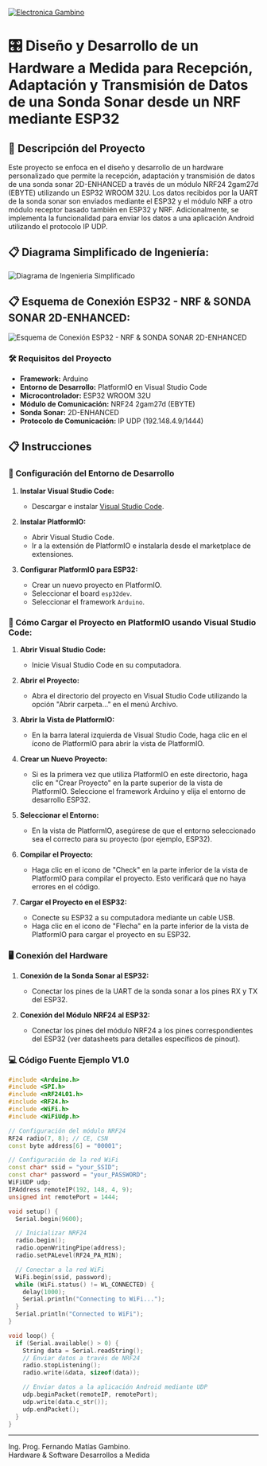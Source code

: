 [![Electronica Gambino](https://electronicagambino.com/wp-content/uploads/elementor/thumbs/cropped-Electronica-Gambino-e1684335474114-q6losum0uq8caxhait9doqxx83gv53yq2d8g8oiv7o.png)](https://electronicagambino.com)

# 🎛️ Diseño y Desarrollo de un Hardware a Medida para Recepción, Adaptación y Transmisión de Datos de una Sonda Sonar desde un NRF mediante ESP32

## 📄 Descripción del Proyecto

Este proyecto se enfoca en el diseño y desarrollo de un hardware personalizado que permite la recepción, adaptación y transmisión de datos de una sonda sonar 2D-ENHANCED a través de un módulo NRF24 2gam27d (EBYTE) utilizando un ESP32 WROOM 32U. Los datos recibidos por la UART de la sonda sonar son enviados mediante el ESP32 y el módulo NRF a otro módulo receptor basado también en ESP32 y NRF. Adicionalmente, se implementa la funcionalidad para enviar los datos a una aplicación Android utilizando el protocolo IP UDP.

## 📋 Diagrama Simplificado de Ingeniería:

![Diagrama de Ingenieria Simplificado](https://i.ibb.co/Dtsr0nZ/diagrama-Bonilla.png)

## 📋 Esquema de Conexión ESP32 - NRF & SONDA SONAR 2D-ENHANCED:

![Esquema de Conexión ESP32 - NRF & SONDA SONAR 2D-ENHANCED](https://i.ibb.co/gSGDXxZ/esquema-ESP32-RDM6300.png)

### 🛠️ Requisitos del Proyecto

- **Framework:** Arduino
- **Entorno de Desarrollo:** PlatformIO en Visual Studio Code
- **Microcontrolador:** ESP32 WROOM 32U
- **Módulo de Comunicación:** NRF24 2gam27d (EBYTE)
- **Sonda Sonar:** 2D-ENHANCED
- **Protocolo de Comunicación:** IP UDP (192.148.4.9/1444)

## 📋 Instrucciones

### 🔧 Configuración del Entorno de Desarrollo

1. **Instalar Visual Studio Code:**
   - Descargar e instalar [Visual Studio Code](https://code.visualstudio.com/).

2. **Instalar PlatformIO:**
   - Abrir Visual Studio Code.
   - Ir a la extensión de PlatformIO e instalarla desde el marketplace de extensiones.

3. **Configurar PlatformIO para ESP32:**
   - Crear un nuevo proyecto en PlatformIO.
   - Seleccionar el board `esp32dev`.
   - Seleccionar el framework `Arduino`.

### 🚀 Cómo Cargar el Proyecto en PlatformIO usando Visual Studio Code:

1. **Abrir Visual Studio Code:**
   - Inicie Visual Studio Code en su computadora.

2. **Abrir el Proyecto:**
   - Abra el directorio del proyecto en Visual Studio Code utilizando la opción "Abrir carpeta..." en el menú Archivo.

3. **Abrir la Vista de PlatformIO:**
   - En la barra lateral izquierda de Visual Studio Code, haga clic en el ícono de PlatformIO para abrir la vista de PlatformIO.

4. **Crear un Nuevo Proyecto:**
   - Si es la primera vez que utiliza PlatformIO en este directorio, haga clic en "Crear Proyecto" en la parte superior de la vista de PlatformIO. Seleccione el framework Arduino y elija el entorno de desarrollo ESP32.

5. **Seleccionar el Entorno:**
   - En la vista de PlatformIO, asegúrese de que el entorno seleccionado sea el correcto para su proyecto (por ejemplo, ESP32).

6. **Compilar el Proyecto:**
   - Haga clic en el icono de "Check" en la parte inferior de la vista de PlatformIO para compilar el proyecto. Esto verificará que no haya errores en el código.

7. **Cargar el Proyecto en el ESP32:**
   - Conecte su ESP32 a su computadora mediante un cable USB.
   - Haga clic en el icono de "Flecha" en la parte inferior de la vista de PlatformIO para cargar el proyecto en su ESP32.

### 🖥️ Conexión del Hardware

1. **Conexión de la Sonda Sonar al ESP32:**
   - Conectar los pines de la UART de la sonda sonar a los pines RX y TX del ESP32.

2. **Conexión del Módulo NRF24 al ESP32:**
   - Conectar los pines del módulo NRF24 a los pines correspondientes del ESP32 (ver datasheets para detalles específicos de pinout).

### 💻 Código Fuente Ejemplo V1.0

```cpp
#include <Arduino.h>
#include <SPI.h>
#include <nRF24L01.h>
#include <RF24.h>
#include <WiFi.h>
#include <WiFiUdp.h>

// Configuración del módulo NRF24
RF24 radio(7, 8); // CE, CSN
const byte address[6] = "00001";

// Configuración de la red WiFi
const char* ssid = "your_SSID";
const char* password = "your_PASSWORD";
WiFiUDP udp;
IPAddress remoteIP(192, 148, 4, 9);
unsigned int remotePort = 1444;

void setup() {
  Serial.begin(9600);

  // Inicializar NRF24
  radio.begin();
  radio.openWritingPipe(address);
  radio.setPALevel(RF24_PA_MIN);

  // Conectar a la red WiFi
  WiFi.begin(ssid, password);
  while (WiFi.status() != WL_CONNECTED) {
    delay(1000);
    Serial.println("Connecting to WiFi...");
  }
  Serial.println("Connected to WiFi");
}

void loop() {
  if (Serial.available() > 0) {
    String data = Serial.readString();
    // Enviar datos a través de NRF24
    radio.stopListening();
    radio.write(&data, sizeof(data));

    // Enviar datos a la aplicación Android mediante UDP
    udp.beginPacket(remoteIP, remotePort);
    udp.write(data.c_str());
    udp.endPacket();
  }
}
```

---

Ing. Prog. Fernando Matías Gambino.  
Hardware & Software Desarrollos a Medida


